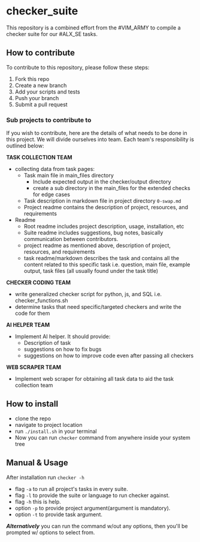 # checker_suite

This repository is a combined effort from the #VIM_ARMY to compile a checker suite for our #ALX_SE tasks.

##  How to contribute

To contribute to this repository, please follow these steps:
1. Fork this repo
2. Create a new branch
3. Add your scripts and tests
4. Push your branch
5. Submit a pull request

### Sub projects to contribute to

If you wish to contribute, here are the details of what needs to be done in this project. We will divide ourselves into team. Each team's responsibility is outlined below:

**TASK COLLECTION TEAM**

- collecting data from task pages:
    - Task main file in main_files directory
        - Include expected output in the checker/output directory
        - create a sub directory in the main_files for the extended checks for edge cases
    - Task description in markdown file in project directory `0-swap.md`
    - Project readme contains the description of project, resources, and requirements
- Readme
    - Root readme includes project description, usage, installation, etc
    - Suite readme includes suggestions, bug notes, basically communication between contributors.
    - project readme as mentioned above, description of project, resources, and requirements
    - task readme/markdown describes the task and contains all the content related to this specific task i.e. question, main file, example output, task files (all usually found under the task title)

**CHECKER CODING TEAM**

- write generalized checker script for python, js, and SQL i.e. checker_functions.sh
- determine tasks that need specific/targeted checkers and write the code for them

**AI HELPER TEAM**

- Implement AI helper. It should provide:
    - Description of task
    - suggestions on how to fix bugs
    - suggestions on how to improve code even after passing all checkers

**WEB SCRAPER TEAM**

- Implement web scraper for obtaining all task data to aid the task collection team

## How to install

+ clone the repo
+ navigate to project location
+ run `./install.sh` in your terminal
+ Now you can run `checker` command from anywhere inside your system tree


<!-- TODO: -->
## Manual & Usage

After installation run `checker -h`

- flag `-a` to run all project's tasks in every suite.
- flag `-l` to provide the suite or language to run checker against.
- flag `-h` this is help.
- option `-p` to provide project argument(argument is mandatory).
- option `-t` to provide task argument.

_**Alternatively**_ you can run the command w/out any options,
then you'll be prompted w/ options to select from.
